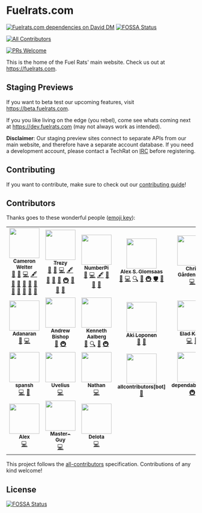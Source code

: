 # Fuelrats.com

[![Fuelrats.com dependencies on David DM][daviddm-badge]][daviddm]
[![FOSSA Status](https://app.fossa.com/api/projects/git%2Bgithub.com%2FFuelRats%2Ffuelrats.com.svg?type=shield)](https://app.fossa.com/projects/git%2Bgithub.com%2FFuelRats%2Ffuelrats.com?ref=badge_shield)
<!-- ALL-CONTRIBUTORS-BADGE:START - Do not remove or modify this section -->
[![All Contributors](https://img.shields.io/badge/all_contributors-18-orange.svg?style=flat-square)](#contributors-)
<!-- ALL-CONTRIBUTORS-BADGE:END -->
[![PRs Welcome][prs-badge]][prs]



This is the home of the Fuel Rats' main website. Check us out at https://fuelrats.com.


## Staging Previews

If you want to beta test our upcoming features, visit https://beta.fuelrats.com.

If you you like living on the edge (you rebel), come see whats coming next at https://dev.fuelrats.com (may not always work as intended).

**Disclaimer**: Our staging preview sites connect to separate APIs from our main website, and therefore have a separate account database. If you need a development account, please contact a TechRat on [IRC][irc] before registering.

## Contributing

If you want to contribute, make sure to check out our [contributing guide][contributing]!

## Contributors

Thanks goes to these wonderful people ([emoji key](https://github.com/kentcdodds/all-contributors#emoji-key)):

<!-- ALL-CONTRIBUTORS-LIST:START - Do not remove or modify this section -->
<!-- prettier-ignore-start -->
<!-- markdownlint-disable -->
<table>
  <tr>
    <td align="center"><a href="https://github.com/UncleClapton"><img src="https://avatars2.githubusercontent.com/u/2686824?v=4?s=80" width="80px;" alt=""/><br /><sub><b>Cameron Welter</b></sub></a><br /><a href="#blog-UncleClapton" title="Blogposts">📝</a> <a href="https://github.com/FuelRats/fuelrats.com/issues?q=author%3AUncleClapton" title="Bug reports">🐛</a> <a href="https://github.com/FuelRats/fuelrats.com/commits?author=UncleClapton" title="Code">💻</a> <a href="#content-UncleClapton" title="Content">🖋</a> <a href="#design-UncleClapton" title="Design">🎨</a> <a href="https://github.com/FuelRats/fuelrats.com/commits?author=UncleClapton" title="Documentation">📖</a> <a href="#ideas-UncleClapton" title="Ideas, Planning, & Feedback">🤔</a> <a href="#maintenance-UncleClapton" title="Maintenance">🚧</a> <a href="#plugin-UncleClapton" title="Plugin/utility libraries">🔌</a> <a href="#projectManagement-UncleClapton" title="Project Management">📆</a> <a href="#question-UncleClapton" title="Answering Questions">💬</a> <a href="https://github.com/FuelRats/fuelrats.com/pulls?q=is%3Apr+reviewed-by%3AUncleClapton" title="Reviewed Pull Requests">👀</a> <a href="#tool-UncleClapton" title="Tools">🔧</a> <a href="#userTesting-UncleClapton" title="User Testing">📓</a></td>
    <td align="center"><a href="http://trezy.com"><img src="https://avatars2.githubusercontent.com/u/442980?v=4?s=80" width="80px;" alt=""/><br /><sub><b>Trezy</b></sub></a><br /><a href="#blog-trezy" title="Blogposts">📝</a> <a href="https://github.com/FuelRats/fuelrats.com/issues?q=author%3Atrezy" title="Bug reports">🐛</a> <a href="https://github.com/FuelRats/fuelrats.com/commits?author=trezy" title="Code">💻</a> <a href="#content-trezy" title="Content">🖋</a> <a href="#design-trezy" title="Design">🎨</a> <a href="https://github.com/FuelRats/fuelrats.com/commits?author=trezy" title="Documentation">📖</a> <a href="#ideas-trezy" title="Ideas, Planning, & Feedback">🤔</a> <a href="#infra-trezy" title="Infrastructure (Hosting, Build-Tools, etc)">🚇</a> <a href="#question-trezy" title="Answering Questions">💬</a> <a href="https://github.com/FuelRats/fuelrats.com/pulls?q=is%3Apr+reviewed-by%3Atrezy" title="Reviewed Pull Requests">👀</a> <a href="#userTesting-trezy" title="User Testing">📓</a></td>
    <td align="center"><a href="https://github.com/314numberpi"><img src="https://avatars0.githubusercontent.com/u/15672322?v=4?s=80" width="80px;" alt=""/><br /><sub><b>NumberPi</b></sub></a><br /><a href="https://github.com/FuelRats/fuelrats.com/issues?q=author%3A314numberpi" title="Bug reports">🐛</a> <a href="https://github.com/FuelRats/fuelrats.com/commits?author=314numberpi" title="Code">💻</a> <a href="#content-314numberpi" title="Content">🖋</a> <a href="#design-314numberpi" title="Design">🎨</a> <a href="https://github.com/FuelRats/fuelrats.com/pulls?q=is%3Apr+reviewed-by%3A314numberpi" title="Reviewed Pull Requests">👀</a> <a href="#userTesting-314numberpi" title="User Testing">📓</a></td>
    <td align="center"><a href="https://github.com/xlexi"><img src="https://avatars0.githubusercontent.com/u/125232?v=4?s=80" width="80px;" alt=""/><br /><sub><b>Alex S. Glomsaas</b></sub></a><br /><a href="https://github.com/FuelRats/fuelrats.com/issues?q=author%3Axlexi" title="Bug reports">🐛</a> <a href="https://github.com/FuelRats/fuelrats.com/commits?author=xlexi" title="Code">💻</a> <a href="#fundingFinding-xlexi" title="Funding Finding">🔍</a> <a href="#ideas-xlexi" title="Ideas, Planning, & Feedback">🤔</a> <a href="#infra-xlexi" title="Infrastructure (Hosting, Build-Tools, etc)">🚇</a> <a href="#security-xlexi" title="Security">🛡️</a> <a href="#userTesting-xlexi" title="User Testing">📓</a></td>
    <td align="center"><a href="https://itssimple.se"><img src="https://avatars0.githubusercontent.com/u/11502257?v=4?s=80" width="80px;" alt=""/><br /><sub><b>Chris Gårdenberg</b></sub></a><br /><a href="https://github.com/FuelRats/fuelrats.com/commits?author=itssimple" title="Code">💻</a></td>
  </tr>
  <tr>
    <td align="center"><a href="https://github.com/Adanaran"><img src="https://avatars0.githubusercontent.com/u/2139937?v=4?s=80" width="80px;" alt=""/><br /><sub><b>Adanaran</b></sub></a><br /><a href="https://github.com/FuelRats/fuelrats.com/issues?q=author%3AAdanaran" title="Bug reports">🐛</a> <a href="https://github.com/FuelRats/fuelrats.com/commits?author=Adanaran" title="Code">💻</a></td>
    <td align="center"><a href="https://github.com/andybish"><img src="https://avatars2.githubusercontent.com/u/6172379?v=4?s=80" width="80px;" alt=""/><br /><sub><b>Andrew Bishop</b></sub></a><br /><a href="https://github.com/FuelRats/fuelrats.com/issues?q=author%3Aandybish" title="Bug reports">🐛</a> <a href="#infra-andybish" title="Infrastructure (Hosting, Build-Tools, etc)">🚇</a></td>
    <td align="center"><a href="https://github.com/kenneaal"><img src="https://avatars3.githubusercontent.com/u/3196591?v=4?s=80" width="80px;" alt=""/><br /><sub><b>Kenneth Aalberg</b></sub></a><br /><a href="https://github.com/FuelRats/fuelrats.com/issues?q=author%3Akenneaal" title="Bug reports">🐛</a> <a href="#fundingFinding-kenneaal" title="Funding Finding">🔍</a> <a href="#ideas-kenneaal" title="Ideas, Planning, & Feedback">🤔</a> <a href="#infra-kenneaal" title="Infrastructure (Hosting, Build-Tools, etc)">🚇</a></td>
    <td align="center"><a href="https://github.com/Belserium"><img src="https://avatars0.githubusercontent.com/u/1807416?v=4?s=80" width="80px;" alt=""/><br /><sub><b>Aki Loponen</b></sub></a><br /><a href="https://github.com/FuelRats/fuelrats.com/issues?q=author%3ABelserium" title="Bug reports">🐛</a> <a href="#ideas-Belserium" title="Ideas, Planning, & Feedback">🤔</a></td>
    <td align="center"><a href="https://github.com/EladKarni"><img src="https://avatars0.githubusercontent.com/u/39969481?v=4?s=80" width="80px;" alt=""/><br /><sub><b>Elad Karni</b></sub></a><br /><a href="https://github.com/FuelRats/fuelrats.com/commits?author=EladKarni" title="Code">💻</a> <a href="#design-EladKarni" title="Design">🎨</a></td>
  </tr>
  <tr>
    <td align="center"><a href="https://github.com/spansh"><img src="https://avatars2.githubusercontent.com/u/103208?v=4?s=80" width="80px;" alt=""/><br /><sub><b>spansh</b></sub></a><br /><a href="https://github.com/FuelRats/fuelrats.com/commits?author=spansh" title="Code">💻</a> <a href="#design-spansh" title="Design">🎨</a></td>
    <td align="center"><a href="https://github.com/Uvelius"><img src="https://avatars0.githubusercontent.com/u/35564469?v=4?s=80" width="80px;" alt=""/><br /><sub><b>Uvelius</b></sub></a><br /><a href="https://github.com/FuelRats/fuelrats.com/commits?author=Uvelius" title="Code">💻</a></td>
    <td align="center"><a href="https://github.com/noctilucent-dev"><img src="https://avatars3.githubusercontent.com/u/52113097?v=4?s=80" width="80px;" alt=""/><br /><sub><b>Nathan</b></sub></a><br /><a href="https://github.com/FuelRats/fuelrats.com/commits?author=noctilucent-dev" title="Code">💻</a></td>
    <td align="center"><a href="https://github.com/apps/allcontributors"><img src="https://avatars0.githubusercontent.com/in/23186?v=4?s=80" width="80px;" alt=""/><br /><sub><b>allcontributors[bot]</b></sub></a><br /><a href="https://github.com/FuelRats/fuelrats.com/commits?author=allcontributors[bot]" title="Documentation">📖</a></td>
    <td align="center"><a href="https://github.com/apps/dependabot"><img src="https://avatars2.githubusercontent.com/in/29110?v=4?s=80" width="80px;" alt=""/><br /><sub><b>dependabot[bot]</b></sub></a><br /><a href="#infra-dependabot[bot]" title="Infrastructure (Hosting, Build-Tools, etc)">🚇</a></td>
  </tr>
  <tr>
    <td align="center"><a href="http://selfdecode.com"><img src="https://avatars0.githubusercontent.com/u/108279?v=4?s=80" width="80px;" alt=""/><br /><sub><b>Alex</b></sub></a><br /><a href="https://github.com/FuelRats/fuelrats.com/commits?author=diraven" title="Code">💻</a></td>
    <td align="center"><a href="https://github.com/Master-Guy"><img src="https://avatars3.githubusercontent.com/u/566429?v=4?s=80" width="80px;" alt=""/><br /><sub><b>Master-Guy</b></sub></a><br /><a href="https://github.com/FuelRats/fuelrats.com/commits?author=Master-Guy" title="Code">💻</a></td>
    <td align="center"><a href="https://github.com/Delota"><img src="https://avatars.githubusercontent.com/u/79107184?v=4?s=80" width="80px;" alt=""/><br /><sub><b>Delota</b></sub></a><br /><a href="https://github.com/FuelRats/fuelrats.com/commits?author=Delota" title="Code">💻</a></td>
  </tr>
</table>

<!-- markdownlint-restore -->
<!-- prettier-ignore-end -->

<!-- ALL-CONTRIBUTORS-LIST:END -->

This project follows the [all-contributors](https://github.com/kentcdodds/all-contributors) specification. Contributions of any kind welcome!


[contributing]: CONTRIBUTING.md
[contributors]: CONTRIBUTORS.md
[code-of-conduct]: CODE_OF_CONDUCT.md
[code-of-conduct-badge]: https://img.shields.io/badge/code%20of-conduct-ff69b4.svg?style=flat-square
[codeclimate]: https://codeclimate.com/github/FuelRats/fuelrats.com
[codeclimate-badge]: https://img.shields.io/codeclimate/github/FuelRats/fuelrats.com.svg?style=flat-square
[coveralls]: https://coveralls.io/github/FuelRats/fuelrats.com
[coveralls-badge]: https://img.shields.io/coveralls/FuelRats/fuelrats.com.svg?style=flat-square
[daviddm]: https://david-dm.org/Fuelrats/fuelrats.com
[daviddm-badge]: https://img.shields.io/david/Fuelrats/fuelrats.com.svg?style=flat-square
[github-watch]: https://github.com/FuelRats/fuelrats.com/watchers
[github-watch-badge]: https://img.shields.io/github/watchers/FuelRats/fuelrats.com.svg?style=social
[github-star]: https://github.com/FuelRats/fuelrats.com/stargazers
[github-star-badge]: https://img.shields.io/github/stars/FuelRats/fuelrats.com.svg?style=social
[irc]: https://kiwi.fuelrats.com:7778/
[prs]: CONTRIBUTING.md
[prs-badge]: https://img.shields.io/badge/PRs-welcome-brightgreen.svg?style=flat-square


## License
[![FOSSA Status](https://app.fossa.com/api/projects/git%2Bgithub.com%2FFuelRats%2Ffuelrats.com.svg?type=large)](https://app.fossa.com/projects/git%2Bgithub.com%2FFuelRats%2Ffuelrats.com?ref=badge_large)